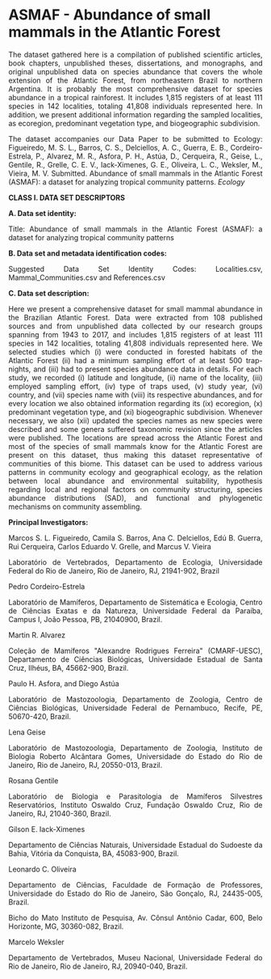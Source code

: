 # ASMAF - Abundance of small mammals in the Atlantic Forest 

<p align="justify">The dataset gathered here is a compilation of published scientific articles, book chapters, unpublished theses, dissertations, and monographs, and original unpublished data on species abundance that covers the whole extension of the Atlantic Forest, from northeastern Brazil to northern Argentina. It is probably the most comprehensive dataset for species abundance in a tropical rainforest. It includes 1,815 registers of at least 111 species in 142 localities, totaling 41,808 individuals represented here. In addition, we present additional information regarding the sampled localities, as ecoregion, predominant vegetation type, and biogeographic subdivision.</p>

<p align="justify">The dataset accompanies our Data Paper to be submitted to Ecology:
Figueiredo, M. S. L., Barros, C. S., Delciellos, A. C., Guerra, E. B., Cordeiro-Estrela, P., Alvarez, M. R., Asfora, P. H., Astúa, D., Cerqueira, R., Geise, L., Gentile, R., Grelle, C. E. V., Iack-Ximenes, G. E., Oliveira, L. C., Weksler, M., Vieira, M. V. Submitted. Abundance of small mammals in the Atlantic Forest (ASMAF): a dataset for analyzing tropical community patterns. <i>Ecology</i></p>

<b>CLASS I. DATA SET DESCRIPTORS</b>



<b>A. Data set identity:</b>
<p align="justify">Title: Abundance of small mammals in the Atlantic Forest (ASMAF): a dataset for analyzing tropical community patterns</p>

<b>B. Data set and metadata identification codes:</b>
<p align="justify">Suggested Data Set Identity Codes: Localities.csv, Mammal_Communities.csv and References.csv</p>

<b>C. Data set description:</b>
<p align="justify">Here we present a comprehensive dataset for small mammal abundance in the Brazilian Atlantic Forest. Data were extracted from 108 published sources and from unpublished data collected by our research groups spanning from 1943 to 2017, and includes 1,815 registers of at least 111 species in 142 localities, totaling 41,808 individuals represented here. We selected studies which (i) were conducted in forested habitats of the Atlantic Forest (ii) had a minimum sampling effort of at least 500 trap-nights, and (iii) had to present species abundance data in details. For each study, we recorded (i) latitude and longitude, (ii) name of the locality, (iii) employed sampling effort, (iv) type of traps used, (v) study year, (vi) country, and (vii) species name with (viii) its respective abundances, and for every location we also obtained information regarding its (ix) ecoregion, (x) predominant vegetation type, and (xi) biogeographic subdivision. Whenever necessary, we also (xii) updated the species names as new species were described and some genera suffered taxonomic revision since the articles were published. The locations are spread across the Atlantic Forest and most of the species of small mammals know for the Atlantic Forest are present on this dataset, thus making this dataset representative of communities of this biome. This dataset can be used to address various patterns in community ecology and geographical ecology, as the relation between local abundance and environmental suitability, hypothesis regarding local and regional factors on community structuring, species abundance distributions (SAD), and functional and phylogenetic mechanisms on community assembling.</p>

<b>Principal Investigators:</b>
<p align="justify">Marcos S. L. Figueiredo, Camila S. Barros, Ana C. Delciellos, Edú B. Guerra, Rui Cerqueira, Carlos Eduardo V. Grelle, and Marcus V. Vieira</p>
<p align="justify">Laboratório de Vertebrados, Departamento de Ecologia, Universidade Federal do Rio de Janeiro, Rio de Janeiro, RJ, 21941-902, Brazil</p>


Pedro Cordeiro-Estrela
<p align="justify">Laboratório de Mamíferos, Departamento de Sistemática e Ecologia, Centro de Ciências Exatas e da Natureza, Universidade Federal da Paraíba, Campus I, João Pessoa, PB, 21040900, Brazil.</p>


Martin R. Alvarez
<p align="justify">Coleção de Mamíferos "Alexandre Rodrigues Ferreira" (CMARF-UESC), Departamento de Ciências Biológicas, Universidade Estadual de Santa Cruz, Ilhéus, BA, 45662-900, Brazil.</p>


Paulo H. Asfora, and Diego Astúa
<p align="justify">Laboratório de Mastozoologia, Departamento de Zoologia, Centro de Ciências Biológicas, Universidade Federal de Pernambuco, Recife, PE, 50670-420, Brazil.</p>


Lena Geise
<p align="justify">Laboratório de Mastozoologia, Departamento de Zoologia, Instituto de Biologia Roberto Alcântara Gomes, Universidade do Estado do Rio de Janeiro, Rio de Janeiro, RJ, 20550-013, Brazil.</p>


Rosana Gentile
<p align="justify">Laboratório de Biologia e Parasitologia de Mamíferos Silvestres Reservatórios, Instituto Oswaldo Cruz, Fundação Oswaldo Cruz, Rio de Janeiro, RJ, 21040-360, Brazil.</p>


Gilson E. Iack-Ximenes
<p align="justify">Departamento de Ciências Naturais, Universidade Estadual do Sudoeste da Bahia, Vitória da Conquista, BA, 45083-900, Brazil.</p>


Leonardo C. Oliveira
<p align="justify">Departamento de Ciências, Faculdade de Formação de Professores, Universidade do Estado do Rio de Janeiro, São Gonçalo, RJ, 24435-005, Brazil.</p>
<p align="justify">Bicho do Mato Instituto de Pesquisa, Av. Cônsul Antônio Cadar, 600, Belo Horizonte, MG, 30360-082, Brazil.</p>


Marcelo Weksler
<p align="justify">Departamento de Vertebrados, Museu Nacional, Universidade Federal do Rio de Janeiro, Rio de Janeiro, RJ, 20940-040, Brazil.</p>

